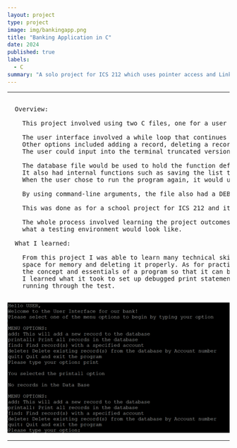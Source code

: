 ```yaml
---
layout: project
type: project
image: img/bankingapp.png
title: "Banking Application in C"
date: 2024
published: true
labels:
  - C
summary: "A solo project for ICS 212 which uses pointer access and Linked list implementation to create a sorted list of records. The user can choose operations in a Menu to communicate with the database."
---
```


<hr>

<pre>
  
  Overview:
  
    This project involved using two C files, one for a user interface and another for the database. 
  
    The user interface involved a while loop that continues to run until the user chooses the quit option. 
    Other options included adding a record, deleting a record, printing a specific record, or printing all the records in the linked list. 
    The user could input into the terminal truncated versions of the menu options and the program would still recognize it. 
  
    The database file would be used to hold the function definitions for the menu opterations as well as initialize the head of the list. 
    It also had internal functions such as saving the list to a txt file, before deallocating all used memory when the user chose to quit. 
    When the user chose to run the program again, it would use the txt file to obtain all the details and continue smoothly.
  
    By using command-line arguments, the file also had a DEBUG option that would print extra information to ensure the program ran.
  
    This was done as for a school project for ICS 212 and it was to be done by yourself. 
  
    The whole process involved learning the project outcomes, learning the steps behind pseudocode, implenting pseudocode, and getting a gist for 
    what a testing environment would look like. 

  What I learned:
  
    From this project I was able to learn many technical skills such as the fundamentals of pointers for C, the process behind allocating
    space for memory and deleting it properly. As for practical skills, I learned the importance of pseudocode and that good pseudocode captures 
    the concept and essentials of a program so that it can be implemented in any language. Another practical skill were debugging and testing. 
    I learned what it took to set up debugged print statements as well as a testing plan with expected outcomes versus actual outcomes when 
    running through the test. 
  
</pre>

<img width="700px" class="rounded pe-4" src="../img/cbanking.png">

<hr>

